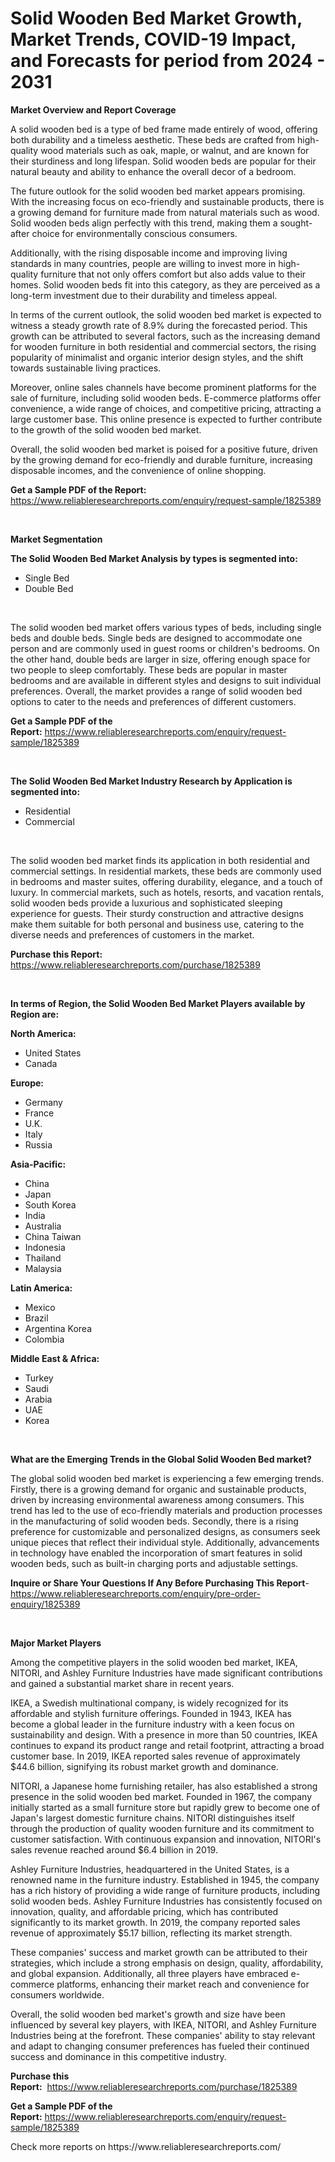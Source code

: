 <p><h1>Solid Wooden Bed Market Growth, Market Trends, COVID-19 Impact, and Forecasts for period from 2024 - 2031</h1></p><p><strong>Market Overview and Report Coverage</strong></p>
<p><p>A solid wooden bed is a type of bed frame made entirely of wood, offering both durability and a timeless aesthetic. These beds are crafted from high-quality wood materials such as oak, maple, or walnut, and are known for their sturdiness and long lifespan. Solid wooden beds are popular for their natural beauty and ability to enhance the overall decor of a bedroom.</p><p>The future outlook for the solid wooden bed market appears promising. With the increasing focus on eco-friendly and sustainable products, there is a growing demand for furniture made from natural materials such as wood. Solid wooden beds align perfectly with this trend, making them a sought-after choice for environmentally conscious consumers.</p><p>Additionally, with the rising disposable income and improving living standards in many countries, people are willing to invest more in high-quality furniture that not only offers comfort but also adds value to their homes. Solid wooden beds fit into this category, as they are perceived as a long-term investment due to their durability and timeless appeal.</p><p>In terms of the current outlook, the solid wooden bed market is expected to witness a steady growth rate of 8.9% during the forecasted period. This growth can be attributed to several factors, such as the increasing demand for wooden furniture in both residential and commercial sectors, the rising popularity of minimalist and organic interior design styles, and the shift towards sustainable living practices.</p><p>Moreover, online sales channels have become prominent platforms for the sale of furniture, including solid wooden beds. E-commerce platforms offer convenience, a wide range of choices, and competitive pricing, attracting a large customer base. This online presence is expected to further contribute to the growth of the solid wooden bed market.</p><p>Overall, the solid wooden bed market is poised for a positive future, driven by the growing demand for eco-friendly and durable furniture, increasing disposable incomes, and the convenience of online shopping.</p></p>
<p><strong>Get a Sample PDF of the Report:</strong> <a href="https://www.reliableresearchreports.com/enquiry/request-sample/1825389">https://www.reliableresearchreports.com/enquiry/request-sample/1825389</a></p>
<p>&nbsp;</p>
<p><strong>Market Segmentation</strong></p>
<p><strong>The Solid Wooden Bed Market Analysis by types is segmented into:</strong></p>
<p><ul><li>Single Bed</li><li>Double Bed</li></ul></p>
<p>&nbsp;</p>
<p><p>The solid wooden bed market offers various types of beds, including single beds and double beds. Single beds are designed to accommodate one person and are commonly used in guest rooms or children's bedrooms. On the other hand, double beds are larger in size, offering enough space for two people to sleep comfortably. These beds are popular in master bedrooms and are available in different styles and designs to suit individual preferences. Overall, the market provides a range of solid wooden bed options to cater to the needs and preferences of different customers.</p></p>
<p><strong>Get a Sample PDF of the Report:</strong>&nbsp;<a href="https://www.reliableresearchreports.com/enquiry/request-sample/1825389">https://www.reliableresearchreports.com/enquiry/request-sample/1825389</a></p>
<p>&nbsp;</p>
<p><strong>The Solid Wooden Bed Market Industry Research by Application is segmented into:</strong></p>
<p><ul><li>Residential</li><li>Commercial</li></ul></p>
<p>&nbsp;</p>
<p><p>The solid wooden bed market finds its application in both residential and commercial settings. In residential markets, these beds are commonly used in bedrooms and master suites, offering durability, elegance, and a touch of luxury. In commercial markets, such as hotels, resorts, and vacation rentals, solid wooden beds provide a luxurious and sophisticated sleeping experience for guests. Their sturdy construction and attractive designs make them suitable for both personal and business use, catering to the diverse needs and preferences of customers in the market.</p></p>
<p><strong>Purchase this Report:</strong>&nbsp; <a href="https://www.reliableresearchreports.com/purchase/1825389">https://www.reliableresearchreports.com/purchase/1825389</a></p>
<p>&nbsp;</p>
<p><strong>In terms of Region, the Solid Wooden Bed Market Players available by Region are:</strong></p>
<p>
    <p> <strong> North America: </strong>
        <ul>
            <li>United States</li>
            <li>Canada</li>
        </ul>
        </p> 
    <p> <strong> Europe: </strong>
        <ul>
            <li>Germany</li>
            <li>France</li>
            <li>U.K.</li>
            <li>Italy</li>
            <li>Russia</li>
        </ul>
        </p> 
    <p> <strong> Asia-Pacific: </strong>
        <ul>
            <li>China</li>
            <li>Japan</li>
            <li>South Korea</li>
            <li>India</li>
            <li>Australia</li>
            <li>China Taiwan</li>
            <li>Indonesia</li>
            <li>Thailand</li>
            <li>Malaysia</li>
        </ul>
        </p> 
    <p> <strong> Latin America: </strong>
        <ul>
            <li>Mexico</li>
            <li>Brazil</li>
            <li>Argentina Korea</li>
            <li>Colombia</li>
        </ul>
        </p> 
    <p> <strong> Middle East & Africa: </strong>
        <ul>
            <li>Turkey</li>
            <li>Saudi</li>
            <li>Arabia</li>
            <li>UAE</li>
            <li>Korea</li>
        </ul>
    </p>
    </p>
<p>&nbsp;</p>
<p><strong>What are the Emerging Trends in the Global Solid Wooden Bed market?</strong></p>
<p><p>The global solid wooden bed market is experiencing a few emerging trends. Firstly, there is a growing demand for organic and sustainable products, driven by increasing environmental awareness among consumers. This trend has led to the use of eco-friendly materials and production processes in the manufacturing of solid wooden beds. Secondly, there is a rising preference for customizable and personalized designs, as consumers seek unique pieces that reflect their individual style. Additionally, advancements in technology have enabled the incorporation of smart features in solid wooden beds, such as built-in charging ports and adjustable settings.</p></p>
<p><strong>Inquire or Share Your Questions If Any Before Purchasing This Report</strong>- <a href="https://www.reliableresearchreports.com/enquiry/pre-order-enquiry/1825389">https://www.reliableresearchreports.com/enquiry/pre-order-enquiry/1825389</a></p>
<p>&nbsp;</p>
<p><strong>Major Market Players</strong></p>
<p><p>Among the competitive players in the solid wooden bed market, IKEA, NITORI, and Ashley Furniture Industries have made significant contributions and gained a substantial market share in recent years.</p><p>IKEA, a Swedish multinational company, is widely recognized for its affordable and stylish furniture offerings. Founded in 1943, IKEA has become a global leader in the furniture industry with a keen focus on sustainability and design. With a presence in more than 50 countries, IKEA continues to expand its product range and retail footprint, attracting a broad customer base. In 2019, IKEA reported sales revenue of approximately $44.6 billion, signifying its robust market growth and dominance.</p><p>NITORI, a Japanese home furnishing retailer, has also established a strong presence in the solid wooden bed market. Founded in 1967, the company initially started as a small furniture store but rapidly grew to become one of Japan's largest domestic furniture chains. NITORI distinguishes itself through the production of quality wooden furniture and its commitment to customer satisfaction. With continuous expansion and innovation, NITORI's sales revenue reached around $6.4 billion in 2019.</p><p>Ashley Furniture Industries, headquartered in the United States, is a renowned name in the furniture industry. Established in 1945, the company has a rich history of providing a wide range of furniture products, including solid wooden beds. Ashley Furniture Industries has consistently focused on innovation, quality, and affordable pricing, which has contributed significantly to its market growth. In 2019, the company reported sales revenue of approximately $5.17 billion, reflecting its market strength.</p><p>These companies' success and market growth can be attributed to their strategies, which include a strong emphasis on design, quality, affordability, and global expansion. Additionally, all three players have embraced e-commerce platforms, enhancing their market reach and convenience for consumers worldwide.</p><p>Overall, the solid wooden bed market's growth and size have been influenced by several key players, with IKEA, NITORI, and Ashley Furniture Industries being at the forefront. These companies' ability to stay relevant and adapt to changing consumer preferences has fueled their continued success and dominance in this competitive industry.</p></p>
<p><strong>Purchase this Report:</strong>&nbsp;&nbsp;<a href="https://www.reliableresearchreports.com/purchase/1825389">https://www.reliableresearchreports.com/purchase/1825389</a></p>
<p></p>
<p><strong>Get a Sample PDF of the Report:</strong>&nbsp;<a href="https://www.reliableresearchreports.com/enquiry/request-sample/1825389">https://www.reliableresearchreports.com/enquiry/request-sample/1825389</a></p>
<p>Check more reports on https://www.reliableresearchreports.com/</p>